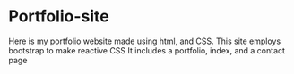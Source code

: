 # Portfolio-site
Here is my portfolio website made using html, and CSS.
This site employs bootstrap to make reactive CSS
It includes a portfolio, index, and a contact page
